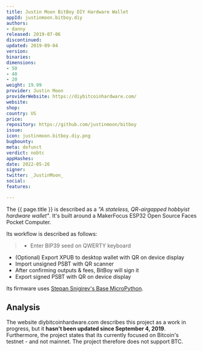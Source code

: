 ```yaml
---
title: Justin Moon BitBoy DIY Hardware Wallet
appId: justinmoon.bitboy.diy
authors:
- danny
released: 2019-07-06
discontinued: 
updated: 2019-09-04
version: 
binaries: 
dimensions:
- 50
- 40
- 20
weight: 19.99
provider: Justin Moon
providerWebsite: https://diybitcoinhardware.com/
website: 
shop: 
country: US
price: 
repository: https://github.com/justinmoon/bitboy
issue: 
icon: justinmoon.bitboy.diy.png
bugbounty: 
meta: defunct
verdict: nobtc
appHashes: 
date: 2022-05-26
signer: 
twitter: _JustinMoon_
social: 
features: 

---
```


The {{ page.title }} is described as a *"A stateless, QR-airgapped hobbyist hardware wallet"*. It's built around a MakerFocus ESP32 Open Source Faces Pocket Computer. 

Its workflow is described as follows: 
>
> - Enter BIP39 seed on QWERTY keyboard
- (Optional) Export XPUB to desktop wallet with QR on device display
- Import unsigned PSBT with QR scanner
- After confirming outputs & fees, BitBoy will sign it
- Export signed PSBT with QR on device display 

Its firmware uses [Stepan Snigirev's Base MicroPython](https://github.com/stepansnigirev/esp32_upy_bitcoin). 

## Analysis 

The website diybitcoinhardware.com describes this project as a work in progress, but it **hasn't been updated since September 4, 2019**. Furthermore, the project states that its currently focused on Bitcoin's testnet - and not mainnet. The project therefore does not support BTC. 

